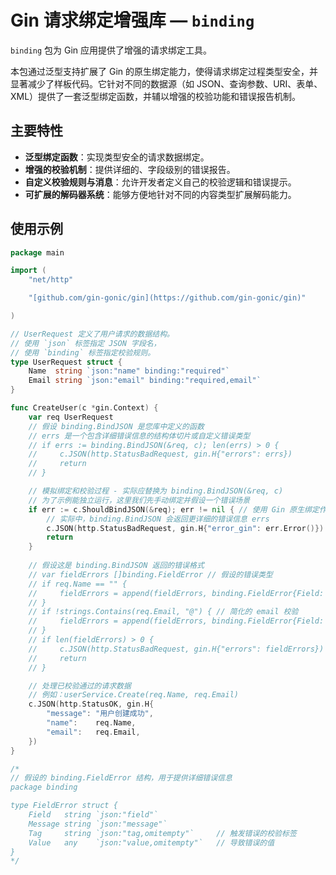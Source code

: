 # Gin 请求绑定增强库 — `binding`

`binding` 包为 Gin 应用提供了增强的请求绑定工具。

本包通过泛型支持扩展了 Gin 的原生绑定能力，使得请求绑定过程类型安全，并显著减少了样板代码。它针对不同的数据源（如 JSON、查询参数、URI、表单、XML）提供了一套泛型绑定函数，并辅以增强的校验功能和错误报告机制。

## 主要特性

* **泛型绑定函数**：实现类型安全的请求数据绑定。
* **增强的校验机制**：提供详细的、字段级别的错误报告。
* **自定义校验规则与消息**：允许开发者定义自己的校验逻辑和错误提示。
* **可扩展的解码器系统**：能够方便地针对不同的内容类型扩展解码能力。

## 使用示例

```go
package main

import (
	"net/http"

	"[github.com/gin-gonic/gin](https://github.com/gin-gonic/gin)"

)

// UserRequest 定义了用户请求的数据结构。
// 使用 `json` 标签指定 JSON 字段名，
// 使用 `binding` 标签指定校验规则。
type UserRequest struct {
	Name  string `json:"name" binding:"required"`
	Email string `json:"email" binding:"required,email"`
}

func CreateUser(c *gin.Context) {
	var req UserRequest
    // 假设 binding.BindJSON 是您库中定义的函数
    // errs 是一个包含详细错误信息的结构体切片或自定义错误类型
	// if errs := binding.BindJSON(&req, c); len(errs) > 0 { 
	//     c.JSON(http.StatusBadRequest, gin.H{"errors": errs})
	//     return
	// }

    // 模拟绑定和校验过程 - 实际应替换为 binding.BindJSON(&req, c)
    // 为了示例能独立运行，这里我们先手动绑定并假设一个错误场景
    if err := c.ShouldBindJSON(&req); err != nil { // 使用 Gin 原生绑定作为示例的替代
        // 实际中，binding.BindJSON 会返回更详细的错误信息 errs
        c.JSON(http.StatusBadRequest, gin.H{"error_gin": err.Error()})
        return
    }
    
    // 假设这是 binding.BindJSON 返回的错误格式
    // var fieldErrors []binding.FieldError // 假设的错误类型
    // if req.Name == "" {
    //     fieldErrors = append(fieldErrors, binding.FieldError{Field: "Name", Message: "名称不能为空"})
    // }
    // if !strings.Contains(req.Email, "@") { // 简化的 email 校验
    //     fieldErrors = append(fieldErrors, binding.FieldError{Field: "Email", Message: "邮箱格式不正确"})
    // }
    // if len(fieldErrors) > 0 {
    //     c.JSON(http.StatusBadRequest, gin.H{"errors": fieldErrors})
    //     return
    // }

	// 处理已校验通过的请求数据
	// 例如：userService.Create(req.Name, req.Email)
	c.JSON(http.StatusOK, gin.H{
		"message": "用户创建成功",
		"name":    req.Name,
		"email":   req.Email,
	})
}

/*
// 假设的 binding.FieldError 结构，用于提供详细错误信息
package binding 

type FieldError struct {
    Field   string `json:"field"`
    Message string `json:"message"`
    Tag     string `json:"tag,omitempty"`     // 触发错误的校验标签
    Value   any    `json:"value,omitempty"`   // 导致错误的值
}
*/
